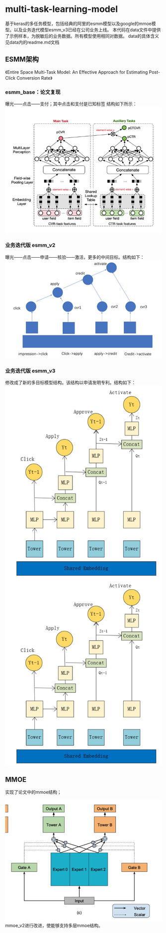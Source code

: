 # multi-task-learning-model
基于keras的多任务模型，包括经典的阿里的esmm模型以及google的mmoe模型。以及业务迭代模型esmm_v3已经在公司业务上线。
本代码在data文件中提供了示例样本，为脱敏后的业务数据。所有模型使用相同对数据。
data的具体含义见data内的readme.md文档
## ESMM架构
《Entire Space Multi-Task Model: An Effective Approach for Estimating Post-Click Conversion Rate》
### esmm_base：论文复现
曝光——点击——支付；其中点击和支付是已知标签
结构如下所示：
![image](https://github.com/zhangyingerjelly/multi-task-learning-model/blob/master/img/esmm.png)

### 业务迭代版 esmm_v2
曝光——点击——申请——核验——激活，更多的中间目标。结构如下：
![image](https://github.com/zhangyingerjelly/multi-task-learning-model/blob/master/img/esmm_v2.png)

### 业务迭代版 esmm_v3
修改成了新的多目标模型结构。该结构以申请发明专利。结构如下：
![image](https://github.com/zhangyingerjelly/multi-task-learning-model/blob/master/img/esmm_v3.PNG)
<img src="https://github.com/zhangyingerjelly/multi-task-learning-model/blob/master/img/esmm_v3.PNG" width="600" height="600"/><br/>
## MMOE
<Modeling Task Relationships in Multi-task Learning with Multi-gate Mixture-of-Experts>
 实现了论文中的mmoe结构；
 
![image](https://github.com/zhangyingerjelly/multi-task-learning-model/blob/master/img/mmoe.png)
 mmoe_v2进行改进，使能够支持多层mmoe结构。

